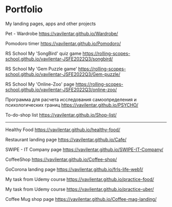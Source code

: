 # Portfolio
My landing pages, apps and other projects

Pet - Wardrobe
https://vavilentar.github.io/Wardrobe/

Pomodoro timer
https://vavilentar.github.io/Pomodoro/

RS School My 'SongBird' quiz game
https://rolling-scopes-school.github.io/vavilentar-JSFE2022Q3/songbird/

RS School My 'Gem Puzzle game'
https://rolling-scopes-school.github.io/vavilentar-JSFE2022Q3/Gem-puzzle/

RS School My 'Online-Zoo' page
https://rolling-scopes-school.github.io/vavilentar-JSFE2022Q3/online-zoo/

Программа для расчета исследования самоопределения и психологических границ
https://vavilentar.github.io/PSYCHO/

To-do-shop list
https://vavilentar.github.io/Shop-list/

---

Healthy Food
https://vavilentar.github.io/healthy-food/

Restaurant landing page
https://vavilentar.github.io/Cafe/

SWIPE - IT Company page
https://vavilentar.github.io/SWIPE-IT-Company/

CoffeeShop
https://vavilentar.github.io/Coffee-shop/

GoCorona landing page
https://vavilentar.github.io/frls-life-web1/

My task from Udemy course
https://vavilentar.github.io/practice-food/

My task from Udemy course
https://vavilentar.github.io/practice-uber/

Coffee Mug shop page
https://vavilentar.github.io/Coffee-mag-landing/
